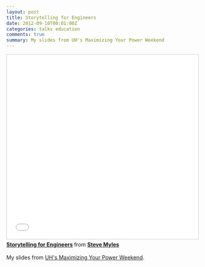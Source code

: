 ```yaml
---
layout: post
title: Storytelling for Engineers
date: 2012-09-10T00:01:00Z
categories: talks education
comments: true
summary: My slides from UH's Maximizing Your Power Weekend
---
```


<iframe src="//www.slideshare.net/slideshow/embed_code/key/rAbruuLEz5NLLb" width="595" height="485" frameborder="0" marginwidth="0" marginheight="0" scrolling="no" style="border:1px solid #CCC; border-width:1px; margin-bottom:5px; max-width: 100%;" allowfullscreen> </iframe> <div style="margin-bottom:5px"> <strong> <a href="//www.slideshare.net/stevemyles/storytelling-for-engineers-14242397" title="Storytelling for Engineers" target="_blank">Storytelling for Engineers</a> </strong> from <strong><a href="//www.slideshare.net/stevemyles" target="_blank">Steve Myles</a></strong>
<br />
<br />
My slides from <a href="{{ site.blog-url }}2012/09/09/uh-maximizing-your-power-weekend/">UH's Maximizing Your Power Weekend</a>.